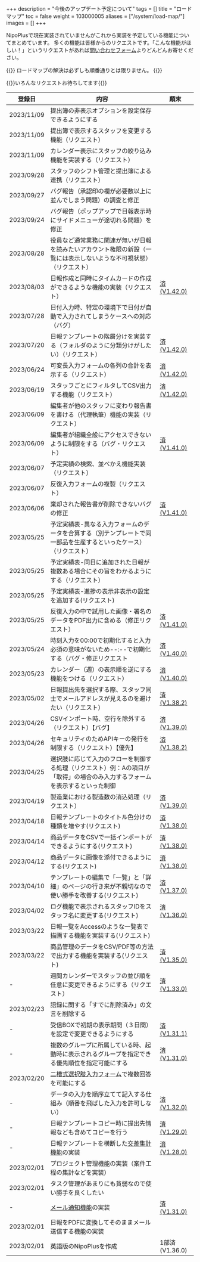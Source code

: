 +++
description = "今後のアップデート予定について"
tags = []
title = "ロードマップ"
toc = false
weight = 103000005
aliases = ["/system/load-map/"]
images = []
+++



NipoPlusで現在実装されていませんがこれから実装を予定している機能についてまとめています。
多くの機能は皆様からのリクエストです。「こんな機能がほしい！」というリクエストがあれば[問い合わせフォーム](/others/inquery/)よりどんどんお寄せください。

{{<info>}}
ロードマップの解決は必ずしも順番通りとは限りません。
{{</info>}}


{{<alice pos="right" icon="ok">}}いろんなリクエストお待ちしてます{{</alice>}}

登録日|内容|顛末
---|---|---
2023/11/09|提出簿の非表示オプションを設定保存できるようにする|
2023/11/09|提出簿で表示するスタッフを変更する機能（リクエスト）|
2023/11/09|カレンダー表示にスタッフの絞り込み機能を実装する（リクエスト）|
2023/09/28|スタッフのシフト管理と提出簿による連携（リクエスト）|
2023/09/27|バグ報告（承認印の欄が必要数以上に並んでしまう問題）の調査と修正|
2023/09/24|バグ報告（ポップアップで日報表示時にサイドメニューが途切れる問題）を修正|
2023/08/28|役員など通常業務に関連が無いが日報を読みたいアカウント権限の新設（一覧には表示しないような不可視状態）（リクエスト）|
2023/08/03|日報作成と同時にタイムカードの作成ができるような機能の実装（リクエスト）|[済(V1.42.0)](/docs/system/release-note#vp1_42_0)
2023/07/28|日付入力時、特定の環境下で日付が自動で入力されてしまうケースへの対応（バグ）|
2023/07/20|日報テンプレートの階層分けを実装する（フォルダのように分類分けがしたい）（リクエスト）|[済(V1.42.0)](/docs/system/release-note#vp1_42_0)
2023/06/24|可変長入力フォームの各列の合計を表示する（リクエスト）|[済(V1.42.0)](/docs/system/release-note#vp1_42_0)
2023/06/19|スタッフごとにフィルタしてCSV出力する機能（リクエスト）|[済(V1.42.0)](/docs/system/release-note#vp1_42_0)
2023/06/09|編集者が他のスタッフに変わり報告書を書ける（代理執筆）機能の実装（リクエスト）|
2023/06/09|編集者が組織全般にアクセスできないように制限をする（バグ・リクエスト）|[済(V1.41.0)](/docs/system/release-note#vp1_41_0)
2023/06/07|予定実績の検索、並べかえ機能実装（リクエスト）|
2023/06/07|反復入力フォームの複製（リクエスト）|
2023/06/06|棄却された報告書が削除できないバグの修正|[済(V1.41.0)](/docs/system/release-note#vp1_41_0)
2023/05/25|予定実績表-異なる入力フォームのデータを合算する（別テンプレートで同一部品を生産するといったケース）（リクエスト）|
2023/05/25|予定実績表-同日に追加された日報が複数ある場合にその旨をわかるようにする（リクエスト）|
2023/05/25|予定実績表-進捗の表示非表示の設定を追加する(リクエスト)|
2023/05/25|反復入力の中で試用した画像・署名のデータをPDF出力に含める（修正リクエスト）|[済(V1.41.0)](/docs/system/release-note#vp1_41_0)
2023/05/24|時刻入力を00:00で初期化すると入力必須の意味がないため--:--で初期化する（バグ・修正リクエスト|[済(V1.40.0)](/docs/system/release-note#vp1_40_0)
2023/05/23|カレンダー（週）の表示順を逆にする機能をつける（リクエスト）|[済(V1.40.0)](/docs/system/release-note#vp1_40_0)
2023/05/02|日報提出先を選択する際、スタッフ同士でメールアドレスが見えるのを避けたい（リクエスト）|[済(V1.38.2)](/docs/system/release-note#vp1_38_2)
2023/04/26|CSVインポート時、空行を除外する（リクエスト）【バグ】|[済(V1.39.0)](/docs/system/release-note#vp1_39_0)
2023/04/26|セキュリティのためAPIキーの発行を制限する（リクエスト）【優先】|[済(V1.38.2)](/docs/system/release-note#vp1_38_2)
2023/04/25|選択肢に応じて入力のフローを制御する処理（リクエスト）例：Aの項目が「取得」の場合のみ入力するフォームを表示するといった制御|
2023/04/19|製造業における製造数の消込処理（リクエスト）|[済(V1.39.0)](/docs/system/release-note#vp1_39_0)
2023/04/18|日報テンプレートのタイトル色分けの種類を増やす(リクエスト)|[済(V1.38.0)](/docs/system/release-note#vp1_38_0)
2023/04/14|商品データをCSVで一括インポートができるようにする(リクエスト)|[済(V1.38.0)](/docs/system/release-note#vp1_38_0)
2023/04/12|商品データに画像を添付できるようにする(リクエスト)|[済(V1.38.0)](/docs/system/release-note#vp1_38_0)
2023/04/10|テンプレートの編集で「一覧」と「詳細」のページの行き来が不親切なので使い勝手を改善する(リクエスト)|[済(V1.37.0)](/docs/system/release-note#vp1_37_0)
2023/04/02|ログ機能で表示されるスタッフIDをスタッフ名に変更する(リクエスト)|[済(V1.36.0)](/docs/system/release-note#vp1_36_0)
2023/03/22|日報一覧をAccessのような一覧表で描画する機能を実装する(リクエスト)|
2023/03/22|商品管理のデータをCSV/PDF等の方法で出力する機能を実装する(リクエスト)|[済(V1.35.0)](/docs/system/release-note#vp1_35_0)
-|週間カレンダーでスタッフの並び順を任意に変更できるようにする（リクエスト）|[済(V1.33.0)](/docs/system/release-note#vp1_33_0)
2023/02/23|語録に関する「すでに削除済み」の文言を削除する|
-|受信BOXで初期の表示期間（３日間）を設定で変更できるようにする|[済(V1.31.1)](/docs/system/release-note#vp1_31_1)
-|複数のグループに所属している時、起動時に表示されるグループを指定できる優先順位を指定可能にする|[済(V1.31.0)](/docs/system/release-note#vp1_31_0)
2023/02/20|[二槽式選択肢入力フォーム](/docs/manual/initial-setting/template/selectcalc/)で複数回答を可能にする|
-|データの入力を順序立てて記入する仕組み（順番を飛ばした入力を許可しない）|[済(V1.32.0)](/docs/system/release-note#vp1_32_0)
-|日報テンプレートコピー時に提出先情報なども含めてコピーを行う|[済(V1.29.0)](/docs/system/release-note#vp1_29_0)
-|日報テンプレートを横断した[交差集計機能](/docs/manual/analytics/cross/)の実装|[済(V1.28.0)](/docs/system/release-note#vp1_28_0)
2023/02/01|プロジェクト管理機能の実装（案件工程の集計などを実装）|
2023/02/01|タスク管理があまりにも貧弱なので使い勝手を良くしたい|
-|[メール通知機能](/docs/manual/notice/email/)の実装|[済(V1.31.0)](/docs/system/release-note#vp1_31_0)
2023/02/01|日報をPDFに変換してそのままメール送信する機能の実装|
2023/02/01|英語版のNipoPlusを作成|1部済(V1.36.0)
